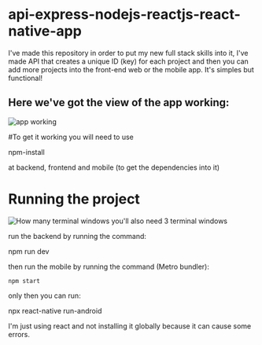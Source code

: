 # api-express-nodejs-reactjs-react-native-app
I've made this repository in order to put my new full stack skills into it, I've made API that creates a unique ID (key) for each project and then you can add more projects into the front-end web or the mobile app. It's simples but functional!
## Here we've got the view of the app working:
![app working](https://user-images.githubusercontent.com/62312282/115793430-80734700-a3a2-11eb-8179-ff30a37fc37a.jpeg)


#To get it working you will need to use 

npm-install 

at backend, frontend and mobile (to get the dependencies into it)

# Running the project
![How many terminal windows](https://user-images.githubusercontent.com/62312282/115793874-4ce4ec80-a3a3-11eb-9e19-e7efa2f7dc81.jpeg)
you'll also need 3 terminal windows

run the backend by running the command:

npm run dev

then run the mobile by running the command (Metro bundler):

``npm start``

only then you can run:

npx react-native run-android

I'm just using react and not installing it globally because it can cause some errors.
